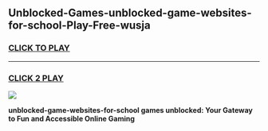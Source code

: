 
## Unblocked-Games-unblocked-game-websites-for-school-Play-Free-wusja
<h3>
<a href="https://premium76.site?title=unblocked-game-websites-for-school&ref=17A">CLICK TO PLAY</a></h3>
<hr>

<h3>
<a href="https://premium76.site?title=unblocked-game-websites-for-school&ref=17A">CLICK 2 PLAY</a>
  
</h3>

<a href="https://premium76.site?title=unblocked-game-websites-for-school&ref=17A"><img src="https://clearcache.store/games.png"></a>


**unblocked-game-websites-for-school games unblocked: Your Gateway to Fun and Accessible Online Gaming**
